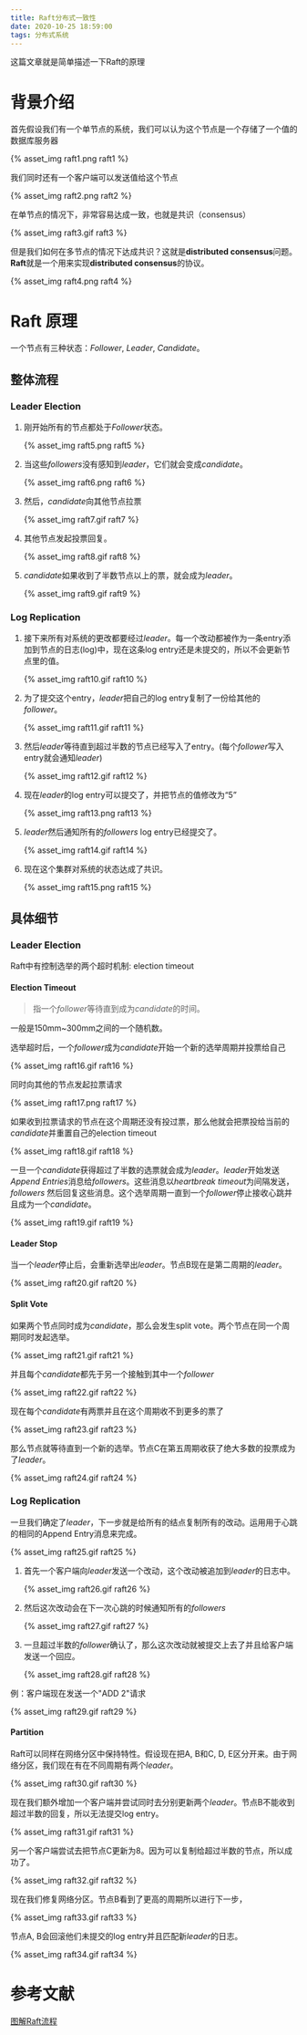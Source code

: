 ```yaml
---
title: Raft分布式一致性
date: 2020-10-25 18:59:00
tags: 分布式系统
---
```


这篇文章就是简单描述一下Raft的原理



 # 背景介绍

首先假设我们有一个单节点的系统，我们可以认为这个节点是一个存储了一个值的数据库服务器

{% asset_img raft1.png raft1 %}

我们同时还有一个客户端可以发送值给这个节点

{% asset_img raft2.png raft2 %}

在单节点的情况下，非常容易达成一致，也就是共识（consensus）

{% asset_img raft3.gif raft3 %}

但是我们如何在多节点的情况下达成共识？这就是**distributed consensus**问题。**Raft**就是一个用来实现**distributed consensus**的协议。

{% asset_img raft4.png raft4 %}



# Raft 原理

一个节点有三种状态：*Follower*, *Leader*, *Candidate*。

## 整体流程 

### Leader Election

1. 刚开始所有的节点都处于*Follower*状态。

   {% asset_img raft5.png raft5 %}

2. 当这些*followers*没有感知到*leader*，它们就会变成*candidate*。

   {% asset_img raft6.png raft6 %}

3. 然后，*candidate*向其他节点拉票

   {% asset_img raft7.gif raft7 %}

4. 其他节点发起投票回复。

   {% asset_img raft8.gif raft8 %}

5. *candidate*如果收到了半数节点以上的票，就会成为*leader*。

   {% asset_img raft9.gif raft9 %}

   

### Log Replication

1. 接下来所有对系统的更改都要经过*leader*。每一个改动都被作为一条entry添加到节点的日志(log)中，现在这条log entry还是未提交的，所以不会更新节点里的值。

   {% asset_img raft10.gif raft10 %}

2. 为了提交这个entry，*leader*把自己的log entry复制了一份给其他的*follower*。

   {% asset_img raft11.gif raft11 %}

3. 然后*leader*等待直到超过半数的节点已经写入了entry。(每个*follower*写入entry就会通知*leader*)

   {% asset_img raft12.gif raft12 %}

4. 现在*leader*的log entry可以提交了，并把节点的值修改为“5”

   {% asset_img raft13.png raft13 %}

5. *leader*然后通知所有的*followers* log entry已经提交了。

   {% asset_img raft14.gif raft14 %}

6. 现在这个集群对系统的状态达成了共识。

   {% asset_img raft15.png raft15 %}

   

## 具体细节

### Leader Election

Raft中有控制选举的两个超时机制: election timeout

#### Election Timeout

> 指一个*follower*等待直到成为*candidate*的时间。

一般是150mm~300mm之间的一个随机数。



选举超时后，一个*follower*成为*candidate*开始一个新的选举周期并投票给自己

{% asset_img raft16.gif raft16 %}

同时向其他的节点发起拉票请求

{% asset_img raft17.png raft17 %}

如果收到拉票请求的节点在这个周期还没有投过票，那么他就会把票投给当前的*candidate*并重置自己的election timeout

{% asset_img raft18.gif raft18 %}

一旦一个*candidate*获得超过了半数的选票就会成为*leader*。*leader*开始发送*Append Entries*消息给*followers*。这些消息以*heartbreak timeout*为间隔发送，*followers* 然后回复这些消息。这个选举周期一直到一个*follower*停止接收心跳并且成为一个*candidate*。

{% asset_img raft19.gif raft19 %}

#### Leader Stop

当一个*leader*停止后，会重新选举出*leader*。节点B现在是第二周期的*leader*。

{% asset_img raft20.gif raft20 %}

#### Split Vote

如果两个节点同时成为*candidate*，那么会发生split vote。两个节点在同一个周期同时发起选举。

{% asset_img raft21.gif raft21 %}

并且每个*candidate*都先于另一个接触到其中一个*follower*

{% asset_img raft22.gif raft22 %}

现在每个*candidate*有两票并且在这个周期收不到更多的票了

{% asset_img raft23.gif raft23 %}

那么节点就等待直到一个新的选举。节点C在第五周期收获了绝大多数的投票成为了*leader*。

{% asset_img raft24.gif raft24 %}

### Log Replication

一旦我们确定了*leader*，下一步就是给所有的结点复制所有的改动。运用用于心跳的相同的Append Entry消息来完成。

{% asset_img raft25.gif raft25 %}

1. 首先一个客户端向*leader*发送一个改动，这个改动被追加到*leader*的日志中。

   {% asset_img raft26.gif raft26 %}

2. 然后这次改动会在下一次心跳的时候通知所有的*followers*

   {% asset_img raft27.gif raft27 %}

3. 一旦超过半数的*follower*确认了，那么这次改动就被提交上去了并且给客户端发送一个回应。

   {% asset_img raft28.gif raft28 %}

   

例：客户端现在发送一个"ADD 2"请求

{% asset_img raft29.gif raft29 %}



#### Partition

Raft可以同样在网络分区中保持特性。假设现在把A, B和C, D, E区分开来。由于网络分区，我们现在有在不同周期有两个*leader*。

{% asset_img raft30.gif raft30 %}

现在我们额外增加一个客户端并尝试同时去分别更新两个*leader*。节点B不能收到超过半数的回复，所以无法提交log entry。

{% asset_img raft31.gif raft31 %}

另一个客户端尝试去把节点C更新为8。因为可以复制给超过半数的节点，所以成功了。

{% asset_img raft32.gif raft32 %}

现在我们修复网络分区。节点B看到了更高的周期所以进行下一步，

{% asset_img raft33.gif raft33 %}

节点A, B会回滚他们未提交的log entry并且匹配新*leader*的日志。

{% asset_img raft34.gif raft34 %}



# 参考文献

[图解Raft流程](http://thesecretlivesofdata.com/raft/)

